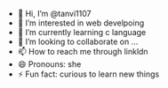 - 👋 Hi, I’m @tanvi1107
- 👀 I’m interested in web develpoing
- 🌱 I’m currently learning c language
- 💞️ I’m looking to collaborate on ...
- 📫 How to reach me through linkldn
- 😄 Pronouns: she
- ⚡ Fun fact: curious to learn new things

<!---
tanvi1107/tanvi1107 is a ✨ special ✨ repository because its `README.md` (this file) appears on your GitHub profile.
You can click the Preview link to take a look at your changes.
--->
